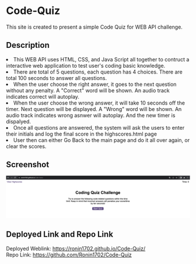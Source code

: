 # Code-Quiz
This site is created to present a simple Code Quiz for  WEB API challenge.<br>

## Description
<li>This WEB API uses HTML, CSS, and Java Script all together to contruct a interactive web application to test user's coding basic knowledge.</li>
<li>There are total of 5 questions, each question has 4 choices. There are total 100 seconds to answer all questions.</li>
<li>When the user choose the right answer, it goes to the next question without any penalty. A "Correct" word will be shown. An audio track indicates correct will autoplay.</li>
<li>When the user choose the wrong answer, it will take 10 seconds off the timer. Next question will be displayed. A "Wrong" word will be shown. An audio track indicates wrong asnwer will autoplay. And the new timer is dispalyed.
</li>
<li>Once all questions are answered, the system will ask the users to enter their initials and log the final score in the highscores.html page</li>
<li>User then can either Go Back to the main page and do it all over again, or clear the scores.</li>

## Screenshot 
![screenshot](./assets/Code-Quiz%20Screenshot.png)

## Deployed Link and Repo Link
Deployed Weblink: https://ronin1702.github.io/Code-Quiz/<br>
Repo Link: https://github.com/Ronin1702/Code-Quiz <br>



